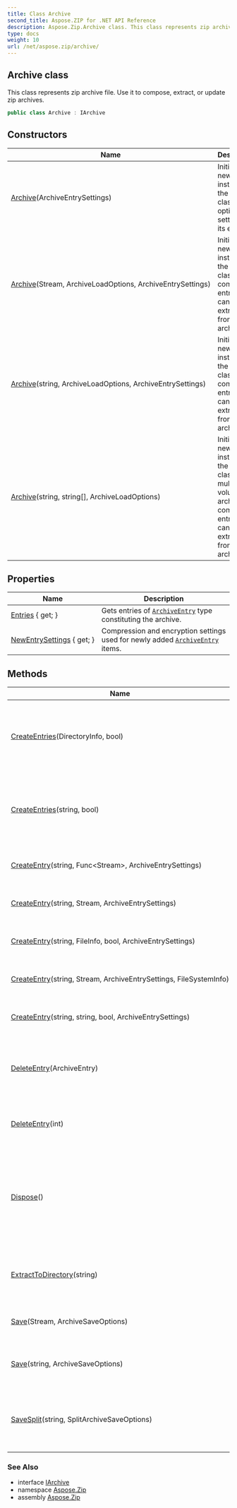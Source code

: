 ```yaml
---
title: Class Archive
second_title: Aspose.ZIP for .NET API Reference
description: Aspose.Zip.Archive class. This class represents zip archive file. Use it to compose extract or update zip archives
type: docs
weight: 10
url: /net/aspose.zip/archive/
---
```

## Archive class

This class represents zip archive file. Use it to compose, extract, or update zip archives.

```csharp
public class Archive : IArchive
```

## Constructors

| Name | Description |
| --- | --- |
| [Archive](archive/#constructor)(ArchiveEntrySettings) | Initializes a new instance of the `Archive` class with optional settings for its entries. |
| [Archive](archive/#constructor_1)(Stream, ArchiveLoadOptions, ArchiveEntrySettings) | Initializes a new instance of the `Archive` class and composes entries list can be extracted from the archive. |
| [Archive](archive/#constructor_2)(string, ArchiveLoadOptions, ArchiveEntrySettings) | Initializes a new instance of the `Archive` class and composes entries list can be extracted from the archive. |
| [Archive](archive/#constructor_3)(string, string[], ArchiveLoadOptions) | Initializes a new instance of the `Archive` class from multi-volume zip archive and composes entries list can be extracted from the archive. |

## Properties

| Name | Description |
| --- | --- |
| [Entries](../../aspose.zip/archive/entries/) { get; } | Gets entries of [`ArchiveEntry`](../archiveentry/) type constituting the archive. |
| [NewEntrySettings](../../aspose.zip/archive/newentrysettings/) { get; } | Compression and encryption settings used for newly added [`ArchiveEntry`](../archiveentry/) items. |

## Methods

| Name | Description |
| --- | --- |
| [CreateEntries](../../aspose.zip/archive/createentries/#createentries)(DirectoryInfo, bool) | Adds to the archive all files and directories recursively in the directory given. |
| [CreateEntries](../../aspose.zip/archive/createentries/#createentries_1)(string, bool) | Adds to the archive all files and directories recursively in the directory given. |
| [CreateEntry](../../aspose.zip/archive/createentry/#createentry)(string, Func&lt;Stream&gt;, ArchiveEntrySettings) | Create single entry within the archive. |
| [CreateEntry](../../aspose.zip/archive/createentry/#createentry_2)(string, Stream, ArchiveEntrySettings) | Create single entry within the archive. |
| [CreateEntry](../../aspose.zip/archive/createentry/#createentry_1)(string, FileInfo, bool, ArchiveEntrySettings) | Create single entry within the archive. |
| [CreateEntry](../../aspose.zip/archive/createentry/#createentry_3)(string, Stream, ArchiveEntrySettings, FileSystemInfo) | Create single entry within the archive. |
| [CreateEntry](../../aspose.zip/archive/createentry/#createentry_4)(string, string, bool, ArchiveEntrySettings) | Create single entry within the archive. |
| [DeleteEntry](../../aspose.zip/archive/deleteentry/#deleteentry)(ArchiveEntry) | Removes the first occurrence of a specific entry from the entries list. |
| [DeleteEntry](../../aspose.zip/archive/deleteentry/#deleteentry_1)(int) | Removes the entry from the entries list by index. |
| [Dispose](../../aspose.zip/archive/dispose/)() | Performs application-defined tasks associated with freeing, releasing, or resetting unmanaged resources. |
| [ExtractToDirectory](../../aspose.zip/archive/extracttodirectory/)(string) | Extracts all the files in the archive to the directory provided. |
| [Save](../../aspose.zip/archive/save/#save)(Stream, ArchiveSaveOptions) | Saves archive to the stream provided. |
| [Save](../../aspose.zip/archive/save/#save_1)(string, ArchiveSaveOptions) | Saves archive to destination file provided. |
| [SaveSplit](../../aspose.zip/archive/savesplit/)(string, SplitArchiveSaveOptions) | Saves multi-volume archive to destination directory provided. |

### See Also

* interface [IArchive](../iarchive/)
* namespace [Aspose.Zip](../../aspose.zip/)
* assembly [Aspose.Zip](../../)


